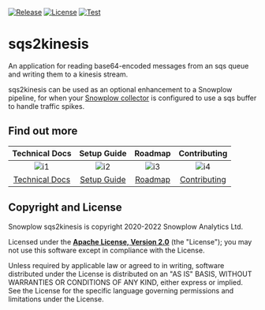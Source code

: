 [![Release][release-image]][releases]
[![License][license-image]][license]
[![Test][test-image]][test]

# sqs2kinesis

An application for reading base64-encoded messages from an sqs queue and writing them to a kinesis stream.

sqs2kinesis can be used as an optional enhancement to a Snowplow pipeline, for when your
[Snowplow collector][snowplow-collector] is configured to use a sqs buffer to handle traffic spikes.

## Find out more

| Technical Docs             | Setup Guide          | Roadmap              | Contributing                 |
|:--------------------------:|:--------------------:|:--------------------:|:----------------------------:|
| ![i1][techdocs-image]      | ![i2][setup-image]   | ![i3][roadmap-image] | ![i4][contributing-image]    |
| [Technical Docs][techdocs] | [Setup Guide][setup] | [Roadmap][roadmap]   | [Contributing][contributing] |

## Copyright and License

Snowplow sqs2kinesis is copyright 2020-2022 Snowplow Analytics Ltd.

Licensed under the **[Apache License, Version 2.0][license]** (the "License");
you may not use this software except in compliance with the License.

Unless required by applicable law or agreed to in writing, software
distributed under the License is distributed on an "AS IS" BASIS,
WITHOUT WARRANTIES OR CONDITIONS OF ANY KIND, either express or implied.
See the License for the specific language governing permissions and
limitations under the License.

[techdocs-image]: https://d3i6fms1cm1j0i.cloudfront.net/github/images/techdocs.png
[setup-image]: https://d3i6fms1cm1j0i.cloudfront.net/github/images/setup.png
[roadmap-image]: https://d3i6fms1cm1j0i.cloudfront.net/github/images/roadmap.png
[contributing-image]: https://d3i6fms1cm1j0i.cloudfront.net/github/images/contributing.png

[techdocs]: https://docs.snowplow.io/docs/pipeline-components-and-applications/sqs2kinesis/
[setup]: https://docs.snowplow.io/docs/pipeline-components-and-applications/sqs2kinesis/sqs2kinesis-configuration-reference/
[roadmap]: https://github.com/snowplow/snowplow/projects/7
[contributing]: https://docs.snowplow.io/docs/contributing/

[test]: https://github.com/snowplow-incubator/sqs2kinesis/actions/workflows/ci.yml
[test-image]: https://github.com/snowplow-incubator/sqs2kinesis/actions/workflows/ci.yml/badge.svg

[license]: http://www.apache.org/licenses/LICENSE-2.0
[license-image]: http://img.shields.io/badge/license-Apache--2-blue.svg?style=flat

[release-image]: http://img.shields.io/badge/release_1.0.4-blue.svg?style=flat
[releases]: https://github.com/snowplow-incubator/sqs2kinesis/releases

[snowplow-collector]: https://github.com/snowplow/stream-collector/
